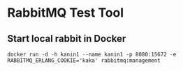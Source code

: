 # RabbitMQ Test Tool

## Start local rabbit in Docker
    docker run -d -h kanin1 --name kanin1 -p 8080:15672 -e RABBITMQ_ERLANG_COOKIE='kaka' rabbitmq:management
